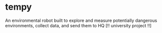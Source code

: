 # tempy
An environmental robot built to explore and measure potentially dangerous environments, collect data, and send them to HQ [!! university project !!]
